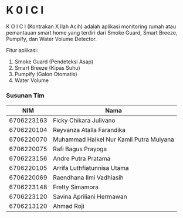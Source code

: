 # K 0 I C I
K O I C I (Kontrakan X Ilah Acih) adalah aplikasi monitoring rumah atau pemantauan smart home yang terdiri dari Smoke Guard,
Smart Breeze, Pumpify, dan Water Volume Detector.

Fitur aplikasi:
1. Smoke Guard (Pendeteksi Asap)
2. Smart Breeze (Kipas Suhu)
3. Pumpify (Galon Otomatis)
4. Water Volume

### Susunan Tim
| NIM        | Nama                                    |
|------------|-----------------------------------------|
| 6706223163 | Ficky Chikara Julivano                  |
| 6706220104 | Reyvanza Atalla Farandika               |
| 6706220070 | Muhammad Haikel Nur Kamil Putra Mulyana |
| 6706220075 | Rafi Bagus Prayoga                      |
| 6706223156 | Andre Putra Pratama                     |
| 6706220105 | Arrifa Luthfiatunnisa Utama             |
| 6706220069 | Raendhana Ilmi Vadhiasih                |
| 6706223148 | Fretty Simamora                         |
| 6706223120 | Savina Apriliani Hermawan               |
| 6706213120 | Ahmad Roji                              |# K-O-I-C-I
